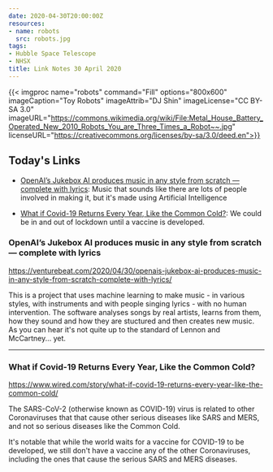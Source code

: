 ```yaml
---
date: 2020-04-30T20:00:00Z
resources:
- name: robots
  src: robots.jpg
tags:
- Hubble Space Telescope
- NHSX
title: Link Notes 30 April 2020
---
```


{{< imgproc
    name="robots"
    command="Fill"
    options="800x600"
    imageCaption="Toy Robots"
    imageAttrib="DJ Shin"
    imageLicense="CC BY-SA 3.0"
    imageURL="https://commons.wikimedia.org/wiki/File:Metal_House_Battery_Operated_New_2010_Robots_You_are_Three_Times_a_Robot~~.jpg"
    licenseURL="https://creativecommons.org/licenses/by-sa/3.0/deed.en">}}


## Today's Links

* [OpenAI’s Jukebox AI produces music in any style from scratch — complete with lyrics](/blog/links/2020/04/30/#openais-jukebox-ai-produces-music-in-any-style-from-scratch--complete-with-lyrics): Music that sounds like there are lots of people involved in making it, but it's made using Artificial Intelligence

* [What if Covid-19 Returns Every Year, Like the Common Cold?](/blog/links/2020/04/30/#what-if-covid-19-returns-every-year-like-the-common-cold): We could be in and out of lockdown until a vaccine is developed.


<!--more-->

### OpenAI’s Jukebox AI produces music in any style from scratch — complete with lyrics

https://venturebeat.com/2020/04/30/openais-jukebox-ai-produces-music-in-any-style-from-scratch-complete-with-lyrics/

This is a project that uses machine learning to make music - in various styles, with instruments and with people singing lyrics - with no human intervention. The software analyses songs by real artists, learns from them, how they sound and how they are stuctured and then creates new music. As you can hear it's not quite up to the standard of Lennon and McCartney... yet.

---

### What if Covid-19 Returns Every Year, Like the Common Cold?

https://www.wired.com/story/what-if-covid-19-returns-every-year-like-the-common-cold/

The SARS-CoV-2 (otherwise known as COVID-19) virus is related to other Coronaviruses that that cause other serious diseases like SARS and MERS, and not so serious diseases like the Common Cold.

It's notable that while the world waits for a vaccine for COVID-19 to be developed, we still don't have a vaccine any of the other Coronaviruses, including the ones that cause the serious SARS and MERS diseases.
